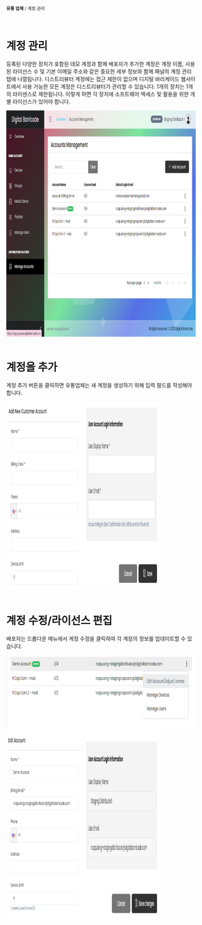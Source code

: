 <small><b>유통 업체</b> / 계정 관리</small>

<br />
<h1>계정 관리</h1>
<div class="description">
    <p>
        등록된 다양한 장치가 포함된 데모 계정과 함께 배포자가 추가한 계정은 계정 이름, 사용된 라이선스 수 및 기본 이메일 주소와 같은 중요한 세부 정보와 함께 패널의 계정 관리 탭에 나열됩니다. 디스트리뷰터 계정에는 접근 제한이 없으며 디지털 바리케이드 웹사이트에서 사용 가능한 모든 계정은 디스트리뷰터가 관리할 수 있습니다. 1개의 장치는 1개의 라이센스로 제한됩니다. 이렇게 하면 각 장치에 소프트웨어 액세스 및 활용을 위한 개별 라이선스가 있어야 합니다.
    </p>
    <img src="./images/image24.png" alt="list_of_devices"  width="100%" height="600">
</div>

<br />
<h1>계정을 추가</h1>
<div class="description">
    <p>
        계정 추가 버튼을 클릭하면 유통업체는 새 계정을 생성하기 위해 입력 필드를 작성해야 합니다.
    </p>
    <img src="./images/image25.png" alt="list_of_devices"  width="40%" height="500">
    <img src="./images/image26.png" alt="list_of_devices"  width="40%" height="500">
</div>

<br />
<h1>계정 수정/라이선스 편집</h1>
<div class="description">
    <p>
        배포자는 드롭다운 메뉴에서 계정 수정을 클릭하여 각 계정의 정보를 업데이트할 수 있습니다.
    </p>
    <img src="./images/image29.png" alt="list_of_devices"  width="100%" height="200">
    <img src="./images/image27.png" alt="list_of_devices"  width="40%" height="500">
    <img src="./images/image28.png" alt="list_of_devices"  width="40%" height="500">
</div>

